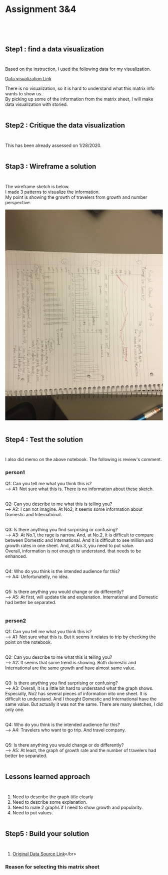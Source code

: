 # Assignment 3&4 <br><br><br>

## Step1 : find a data visualization</br></br>

Based on the instruction, I used the following data for my visualization.</br>

[Data visualization Link](https://www.ustravel.org/system/files/media_root/document/Research_Fact-Sheet_US-Travel-and-Tourism-Overview.pdf)</br>

There is no visualization, so it is hard to understand what this matrix info wants to show us. </br>
By picking up some of the information from the matrix sheet, I will make data visualization with storied.</br></br>

## Step2 : Critique the data visualization</br></br>

This has been already assessed on 1/28/2020.</br></br>

## Stap3 : Wireframe a solution</br></br>

The wireframe sketch is below.</br> 
I made 3 patterns to visualize the information.</br>
My point is showing the growth of travelers from growth and number perspective.</br>

![Alt text](/Wireframe.jpeg)</br></br>

## Step4 : Test the solution</br></br>

I also did memo on the above notebook. The following is review's comment.<br>

### person1</br>
Q1: Can you tell me what you think this is?</br>
--> A1: Not sure what this is. There is no information about these sketch.</br></br>

Q2: Can you describe to me what this is telling you?</br>
--> A2: I can not imagine. At No2, it seems some information about Domestic and International.</br></br>

Q3: Is there anything you find surprising or confusing?</br>
--> A3: At No.1, the rage is narrow. And, at No.2, it is difficult to compare between Domestic and International. And it is difficult to see million and growth rates in one sheet. And, at No.3, you need to put value.</br>
        Overall, information is not enough to understand. that needs to be enhanced.</br></br>

Q4: Who do you think is the intended audience for this?</br>
--> A4: Unfortunatelly, no idea.</br></br>

Q5: Is there anything you would change or do differently?</br>
--> A5: At first, will update tile and explanation. International and Domestic had better be separated.</br></br>

### person2</br>
Q1: Can you tell me what you think this is?</br>
--> A1: Not sure what this is. But it seems it relates to trip by checking the point on the notebook.</br></br>

Q2: Can you describe to me what this is telling you?</br>
--> A2: It seems that some trend is showing. Both domestic and International are the same growth and have almost same value.</br></br>

Q3: Is there anything you find surprising or confusing?</br>
--> A3: Overall, it is a little bit hard to understand what the graph shows. Especially, No2 has several pieces of information into one sheet. It is difficult to understand. And I thought Domestic and International have the same value. But actually it was not the same. There are many sketches, I did only one.</br></br>

Q4: Who do you think is the intended audience for this?</br>
--> A4: Travelers who want to go trip. And travel company.</br></br>

Q5: Is there anything you would change or do differently?</br>
--> A5: At least, the graph of growth rate and the number of travelers had better be separated.</br></br>

##  Lessons learned approach</br></br>
1. Need to describe the graph title clearly
2. Need to describe some explanation.
3. Need to male 2 graphs if I need to show growth and popularity.
4. Need to put values.</br></br>


## Step5 : Build your solution</br></br>
1. [Original Data Source Link]("https://www.ustravel.org/system/files/media_root/document/Research_Fact-Sheet_US-Travel-and-Tourism-Overview.pdf")</br>
### Reason for selecting this matrix sheet</br>





